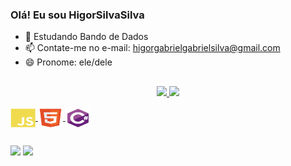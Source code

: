 ### Olá! Eu sou HigorSilvaSilva

- 🌱 Estudando Bando de Dados
- 📫 Contate-me no e-mail: higorgabrielgabrielsilva@gmail.com
- 😄 Pronome: ele/dele

##

<div align="center">
  <a href="https://github.com/HigorSilvaSilva">
  <img height="140em" src="https://github-readme-stats.vercel.app/api?username=HigorSilvaSilva&show_icons=true&theme=dark&include_all_commits=true&count_private=true"/>
  <img height="140em" src="https://github-readme-stats.vercel.app/api/top-langs/?username=HigorSilvaSilva&layout=compact&langs_count=7&theme=dark"/>
</div>
<div style="display: inline_block"><br>
  <img align="center" alt="Higor-Js" height="30" width="40" src="https://raw.githubusercontent.com/devicons/devicon/master/icons/javascript/javascript-plain.svg">
  <img align="center" alt="Higor-HTML" height="30" width="40" src="https://raw.githubusercontent.com/devicons/devicon/master/icons/html5/html5-original.svg">
  <img align="center" alt="Higor-Csharp" height="30" width="40" src="https://raw.githubusercontent.com/devicons/devicon/master/icons/csharp/csharp-original.svg">
</div>
  
  
   ##
 
<div> 
  <a href="https://www.linkedin.com/in/higor-gsilva/" target="_blank"><img src="https://img.shields.io/badge/-LinkedIn-%230077B5?style=for-the-badge&logo=linkedin&logoColor=white" target="_blank"></a> 
  <a href = "mailto:higorgabrielgabrielsilva.com"><img src="https://img.shields.io/badge/-Gmail-%23333?style=for-the-badge&logo=gmail&logoColor=white" target="_blank"></a>
